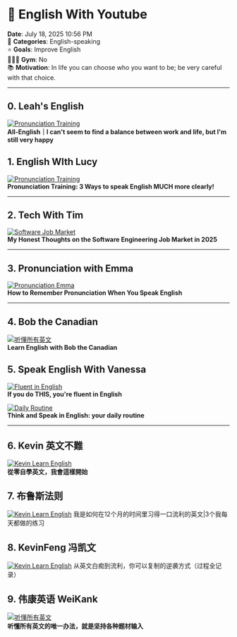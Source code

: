 # 🌅 English With Youtube

**Date**: July 18, 2025 10:56 PM  
📍 **Categories**: English-speaking  
⭐️ **Goals**: Improve English  
🏃🏻‍♀️ **Gym**: No  
📚 **Motivation**: In life you can choose who you want to be; be very careful with that choice.

---

## 0. Leah's English

[![Pronunciation Training](https://img.youtube.com/vi/Jo73Bl_fLIM/0.jpg)](https://www.youtube.com/watch?v=Jo73Bl_fLIM)  
**All-English｜I can't seem to find a balance between work and life, but I'm still very happy**


## 1. English WIth Lucy

[![Pronunciation Training](https://img.youtube.com/vi/jrwglP9EQOU/0.jpg)](https://www.youtube.com/watch?v=jrwglP9EQOU)  
**Pronunciation Training: 3 Ways to speak English MUCH more clearly!**

---

## 2. Tech With Tim

[![Software Job Market](https://img.youtube.com/vi/9PpNmDgUDH8/0.jpg)](https://www.youtube.com/watch?v=9PpNmDgUDH8)  
**My Honest Thoughts on the Software Engineering Job Market in 2025**

---

## 3. Pronunciation with Emma

[![Pronunciation Emma](https://img.youtube.com/vi/FmUS_8z2yP8/0.jpg)](https://www.youtube.com/watch?v=FmUS_8z2yP8)  
**How to Remember Pronunciation When You Speak English**

---

## 4. Bob the Canadian

[![听懂所有英文](https://img.youtube.com/vi/5-T6Xqlh6BU/0.jpg)](https://www.youtube.com/watch?v=5-T6Xqlh6BU)  
**Learn English with Bob the Canadian**

## 5. Speak English With Vanessa

[![Fluent in English](https://img.youtube.com/vi/ZYCZ-fD44E0/0.jpg)](https://www.youtube.com/watch?v=ZYCZ-fD44E0)  
**If you do THIS, you're fluent in English**

[![Daily Routine](https://img.youtube.com/vi/nnDVoc5GwSc/0.jpg)](https://www.youtube.com/watch?v=nnDVoc5GwSc)  
**Think and Speak in English: your daily routine**

---

## 6. Kevin 英文不難

[![Kevin Learn English](https://img.youtube.com/vi/TKyQk6eMLFs/0.jpg)](https://www.youtube.com/watch?v=TKyQk6eMLFs)  
**從零自學英文，我會這樣開始**

## 7. 布鲁斯法则

[![Kevin Learn English](https://img.youtube.com/vi/bqtdkWLmBfg/0.jpg)]([https://www.youtube.com/watch?v=TKyQk6eMLFs](https://www.youtube.com/watch?v=bqtdkWLmBfg))  
我是如何在12个月的时间里习得一口流利的英文|3个我每天都做的练习

## 8. KevinFeng 冯凯文
[![Kevin Learn English](https://img.youtube.com/vi/b4vbS4mJfRY/0.jpg)]([https://www.youtube.com/watch?v=b4vbS4mJfRY](https://www.youtube.com/watch?v=b4vbS4mJfRY))  
从英文白痴到流利，你可以复制的逆袭方式（过程全记录）

## 9. 伟康英语 WeiKank

[![听懂所有英文](https://img.youtube.com/vi/BOmj1Fz0TYo/0.jpg)](https://www.youtube.com/watch?v=BOmj1Fz0TYo)  
**听懂所有英文的唯一办法，就是坚持各种题材输入**

